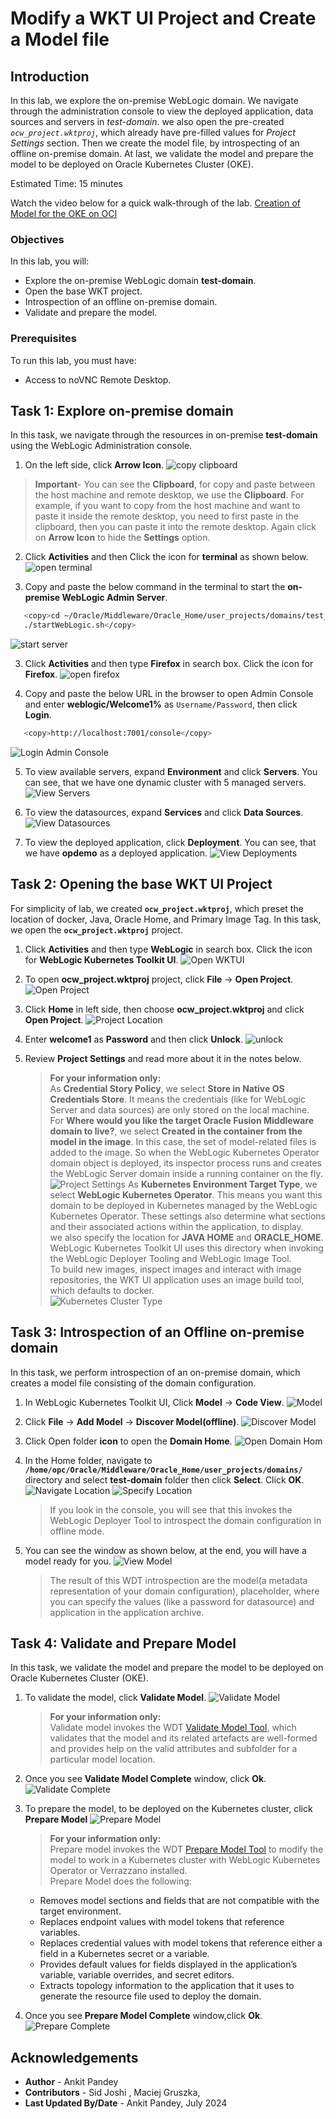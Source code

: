 # Modify a WKT UI Project and Create a Model file

## Introduction

In this lab, we explore the on-premise WebLogic domain. We navigate through the administration console to view the deployed application, data sources and servers in *test-domain*. we also open the pre-created *`ocw_project.wktproj`*, which already have pre-filled values for *Project Settings* section. Then we create the model file, by introspecting of an offline on-premise domain. At last, we validate the model and prepare the model to be deployed on Oracle Kubernetes Cluster (OKE).

Estimated Time: 15 minutes

Watch the video below for a quick walk-through of the lab.
[Creation of Model for the OKE on OCI](videohub:1_qdch3qqg)

### Objectives

In this lab, you will:

* Explore the on-premise WebLogic domain **test-domain**.
* Open the base WKT project.
* Introspection of an offline on-premise domain.
* Validate and prepare the model. 

### Prerequisites

To run this lab, you must have:
* Access to noVNC Remote Desktop.

## Task 1: Explore on-premise domain

In this task, we navigate through the resources in on-premise **test-domain** using the WebLogic Administration console.

1. On the left side, click **Arrow Icon**. 
 ![copy clipboard](images/copy-clipboard.png)
 > **Important**- You can see the **Clipboard**, for copy and paste between the host machine and remote desktop, we use the **Clipboard**. For example, if you want to copy from the host machine and want to paste it inside the remote desktop, you need to first paste in the clipboard, then you can paste it into the remote desktop. Again click on **Arrow Icon** to hide the **Settings** option.

2. Click **Activities** and then Click the icon for **terminal** as shown below.
 ![open terminal](images/open-terminal.png)

3. Copy and paste the below command in the terminal to start the **on-premise WebLogic Admin Server**.
 ```bash
    <copy>cd ~/Oracle/Middleware/Oracle_Home/user_projects/domains/test_domain/bin/
    ./startWebLogic.sh</copy>
 ```
 ![start server](images/start-server.png)

3. Click **Activities** and then type **Firefox** in search box. Click the icon for **Firefox**.
 ![open firefox](images/open-firefox.png)

4. Copy and paste the below URL in the browser to open Admin Console and enter **weblogic/Welcome1%** as `Username/Password`, then click **Login**. 
 ```bash
    <copy>http://localhost:7001/console</copy>
 ```
 ![Login Admin Console](images/login-admin-console.png)

5. To view available servers, expand **Environment** and click **Servers**. You can see, that we have one dynamic cluster with 5 managed servers. 
 ![View Servers](images/view-servers.png)

6. To view the datasources, expand **Services** and click **Data Sources**.
 ![View Datasources](images/view-datasources.png)

7. To view the deployed application, click **Deployment**. You can see, that we have **opdemo** as a deployed application.
 ![View Deployments](images/view-deployments.png)

## Task 2: Opening the base WKT UI Project

For simplicity of lab, we created **`ocw_project.wktproj`**, which preset the location of docker, Java, Oracle Home, and Primary Image Tag. In this task, we open the **`ocw_project.wktproj`** project.

1. Click **Activities** and then type **WebLogic** in search box. Click the icon for **WebLogic Kubernetes Toolkit UI**.
 ![Open WKTUI](images/open-wktui.png)

2. To open **ocw_project.wktproj** project, click **File** -> **Open Project**. 
 ![Open Project](images/open-project.png)

3. Click **Home** in left side, then choose **ocw_project.wktproj** and click **Open Project**.
 ![Project Location](images/project-location.png)

4. Enter **welcome1** as **Password** and then click **Unlock**.
 ![unlock](images/un-lock.png)

5. Review **Project Settings** and read more about it in the notes below.

    > **For your information only:**<br>
    > As **Credential Story Policy**, we select **Store in Native OS Credentials Store**. It means the credentials (like for WebLogic Server and data sources) are only stored on the local machine.<br>
    > For **Where would you like the target Oracle Fusion Middleware domain to live?**, we select **Created in the container from the model in the image**. In this case, the set of model-related files is added to the image. So when the WebLogic Kubernetes Operator domain object is deployed, its inspector process runs and creates the WebLogic Server domain inside a running container on the fly.<br>
 ![Project Settings](images/project-settings.png)
    > As **Kubernetes Environment Target Type**, we select **WebLogic Kubernetes Operator**. This means you want this domain to be deployed in Kubernetes managed by the WebLogic Kubernetes Operator. These settings also determine what sections and their associated actions within the application, to display.<br>
    > we also specify the location for **JAVA HOME** and **ORACLE_HOME**. WebLogic Kubernetes Toolkit UI uses this directory when invoking the WebLogic Deployer Tooling and WebLogic Image Tool. <br>
    > To build new images, inspect images and interact with image repositories, the WKT UI application uses an image build tool, which defaults to docker.<br>
 ![Kubernetes Cluster Type](images/kubernetes-cluster-type.png)




## Task 3: Introspection of an Offline on-premise domain 

In this task, we perform introspection of an on-premise domain, which creates a model file consisting of the domain configuration.

1. In WebLogic Kubernetes Toolkit UI, Click **Model** -> **Code View**.
 ![Model](images/click-model.png)

2. Click **File** -> **Add Model** -> **Discover Model(offline)**.
 ![Discover Model](images/discover-model.png)

3. Click Open folder **icon** to open the **Domain Home**.
 ![Open Domain Hom](images/open-domain-home.png)

4. In the Home folder, navigate to **`/home/opc/Oracle/Middleware/Oracle_Home/user_projects/domains/`** directory and select **test-domain** folder then  click **Select**. Click **OK**.
 ![Navigate Location](images/navigate-location.png)
 ![Specify Location](images/specify-location.png)
    > If you look in the console, you will see that this invokes the WebLogic Deployer Tool to introspect the domain configuration in offline mode. 

5. You can see the window as shown below, at the end, you will have a model ready for you.
 ![View Model](images/view-model.png)

    > The result of this WDT introspection are the model(a metadata representation of your domain configuration), placeholder, where you can specify the values (like a password for datasource) and application in the application archive.

## Task 4: Validate and Prepare Model 

In this task, we validate the model and prepare the model to be deployed on Oracle Kubernetes Cluster (OKE).

1. To validate the model, click **Validate Model**.
 ![Validate Model](images/validate-model.png)
    > **For your information only:**<br>
    > Validate model invokes the WDT [Validate Model Tool](https://oracle.github.io/weblogic-deploy-tooling/userguide/tools/validate/), which validates that the model and its related artefacts are well-formed and provides help on the valid attributes and subfolder for a particular model location.

2. Once you see **Validate Model Complete** window, click **Ok**.
 ![Validate Complete](images/validate-complete.png)

3. To prepare the model, to be deployed on the Kubernetes cluster, click **Prepare Model**
 ![Prepare Model](images/prepare-model.png)
    > **For your information only:**<br>
    > Prepare model invokes the WDT [Prepare Model Tool](https://oracle.github.io/weblogic-deploy-tooling/userguide/tools/prepare/) to modify the model to work in a Kubernetes cluster with WebLogic Kubernetes Operator or Verrazzano installed.<br>
    > Prepare Model does the following:
    * Removes model sections and fields that are not compatible with the target environment.
    * Replaces endpoint values with model tokens that reference variables.
    * Replaces credential values with model tokens that reference either a field in a Kubernetes secret or a variable.
    * Provides default values for fields displayed in the application’s variable, variable overrides, and secret editors.
    * Extracts topology information to the application that it uses to generate the resource file used to deploy the domain.

4. Once you see **Prepare Model Complete** window,click **Ok**.
 ![Prepare Complete](images/prepare-complete.png)


## Acknowledgements

* **Author** -  Ankit Pandey
* **Contributors** - Sid Joshi , Maciej Gruszka, 
* **Last Updated By/Date** - Ankit Pandey, July 2024